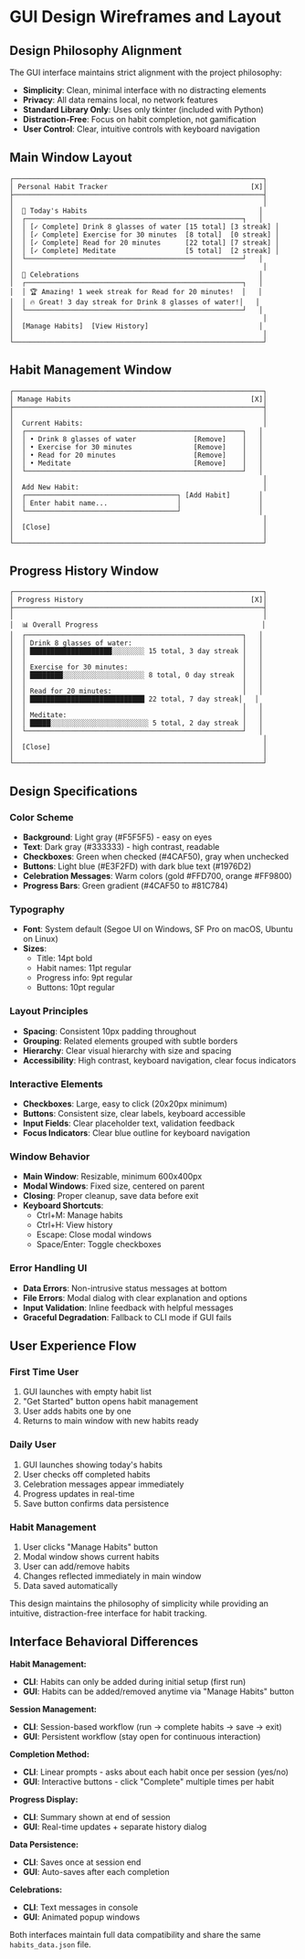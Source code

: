 # GUI Design Wireframes and Layout

## Design Philosophy Alignment

The GUI interface maintains strict alignment with the project philosophy:
- **Simplicity**: Clean, minimal interface with no distracting elements
- **Privacy**: All data remains local, no network features
- **Standard Library Only**: Uses only tkinter (included with Python)
- **Distraction-Free**: Focus on habit completion, not gamification
- **User Control**: Clear, intuitive controls with keyboard navigation

## Main Window Layout

```
┌─────────────────────────────────────────────────────────────┐
│ Personal Habit Tracker                                   [X]│
├─────────────────────────────────────────────────────────────┤
│                                                             │
│  📝 Today's Habits                                          │
│  ┌─────────────────────────────────────────────────────┐   │
│  │ [✓ Complete] Drink 8 glasses of water [15 total] [3 streak] │
│  │ [✓ Complete] Exercise for 30 minutes  [8 total]  [0 streak] │
│  │ [✓ Complete] Read for 20 minutes      [22 total] [7 streak] │
│  │ [✓ Complete] Meditate                 [5 total]  [2 streak] │
│  └─────────────────────────────────────────────────────┘   │
│                                                             │
│  🎉 Celebrations                                            │
│  ┌─────────────────────────────────────────────────────┐   │
│  │ 🏆 Amazing! 1 week streak for Read for 20 minutes!  │   │
│  │ 🔥 Great! 3 day streak for Drink 8 glasses of water!│   │
│  └─────────────────────────────────────────────────────┘   │
│                                                             │
│  [Manage Habits]  [View History]                           │
│                                                             │
└─────────────────────────────────────────────────────────────┘
```

## Habit Management Window

```
┌─────────────────────────────────────────────────────────────┐
│ Manage Habits                                            [X]│
├─────────────────────────────────────────────────────────────┤
│                                                             │
│  Current Habits:                                            │
│  ┌─────────────────────────────────────────────────────┐   │
│  │ • Drink 8 glasses of water              [Remove]    │   │
│  │ • Exercise for 30 minutes               [Remove]    │   │
│  │ • Read for 20 minutes                   [Remove]    │   │
│  │ • Meditate                              [Remove]    │   │
│  └─────────────────────────────────────────────────────┘   │
│                                                             │
│  Add New Habit:                                             │
│  ┌─────────────────────────────────────┐ [Add Habit]       │
│  │ Enter habit name...                 │                   │
│  └─────────────────────────────────────┘                   │
│                                                             │
│  [Close]                                                    │
│                                                             │
└─────────────────────────────────────────────────────────────┘
```

## Progress History Window

```
┌─────────────────────────────────────────────────────────────┐
│ Progress History                                         [X]│
├─────────────────────────────────────────────────────────────┤
│                                                             │
│  📊 Overall Progress                                        │
│  ┌─────────────────────────────────────────────────────┐   │
│  │ Drink 8 glasses of water:                           │   │
│  │ ████████████████████░░░░░░░░ 15 total, 3 day streak │   │
│  │                                                     │   │
│  │ Exercise for 30 minutes:                            │   │
│  │ ████████░░░░░░░░░░░░░░░░░░░░ 8 total, 0 day streak  │   │
│  │                                                     │   │
│  │ Read for 20 minutes:                                │   │
│  │ ████████████████████████████ 22 total, 7 day streak│   │
│  │                                                     │   │
│  │ Meditate:                                           │   │
│  │ █████░░░░░░░░░░░░░░░░░░░░░░░░ 5 total, 2 day streak │   │
│  └─────────────────────────────────────────────────────┘   │
│                                                             │
│  [Close]                                                    │
│                                                             │
└─────────────────────────────────────────────────────────────┘
```

## Design Specifications

### Color Scheme
- **Background**: Light gray (#F5F5F5) - easy on eyes
- **Text**: Dark gray (#333333) - high contrast, readable
- **Checkboxes**: Green when checked (#4CAF50), gray when unchecked
- **Buttons**: Light blue (#E3F2FD) with dark blue text (#1976D2)
- **Celebration Messages**: Warm colors (gold #FFD700, orange #FF9800)
- **Progress Bars**: Green gradient (#4CAF50 to #81C784)

### Typography
- **Font**: System default (Segoe UI on Windows, SF Pro on macOS, Ubuntu on Linux)
- **Sizes**:
  - Title: 14pt bold
  - Habit names: 11pt regular
  - Progress info: 9pt regular
  - Buttons: 10pt regular

### Layout Principles
- **Spacing**: Consistent 10px padding throughout
- **Grouping**: Related elements grouped with subtle borders
- **Hierarchy**: Clear visual hierarchy with size and spacing
- **Accessibility**: High contrast, keyboard navigation, clear focus indicators

### Interactive Elements
- **Checkboxes**: Large, easy to click (20x20px minimum)
- **Buttons**: Consistent size, clear labels, keyboard accessible
- **Input Fields**: Clear placeholder text, validation feedback
- **Focus Indicators**: Clear blue outline for keyboard navigation

### Window Behavior
- **Main Window**: Resizable, minimum 600x400px
- **Modal Windows**: Fixed size, centered on parent
- **Closing**: Proper cleanup, save data before exit
- **Keyboard Shortcuts**:
  - Ctrl+M: Manage habits
  - Ctrl+H: View history
  - Escape: Close modal windows
  - Space/Enter: Toggle checkboxes

### Error Handling UI
- **Data Errors**: Non-intrusive status messages at bottom
- **File Errors**: Modal dialog with clear explanation and options
- **Input Validation**: Inline feedback with helpful messages
- **Graceful Degradation**: Fallback to CLI mode if GUI fails

## User Experience Flow

### First Time User
1. GUI launches with empty habit list
2. "Get Started" button opens habit management
3. User adds habits one by one
4. Returns to main window with new habits ready

### Daily User
1. GUI launches showing today's habits
2. User checks off completed habits
3. Celebration messages appear immediately
4. Progress updates in real-time
5. Save button confirms data persistence

### Habit Management
1. User clicks "Manage Habits" button
2. Modal window shows current habits
3. User can add/remove habits
4. Changes reflected immediately in main window
5. Data saved automatically

This design maintains the philosophy of simplicity while providing an intuitive, distraction-free interface for habit tracking.

## Interface Behavioral Differences

**Habit Management:**
- **CLI**: Habits can only be added during initial setup (first run)
- **GUI**: Habits can be added/removed anytime via "Manage Habits" button

**Session Management:**
- **CLI**: Session-based workflow (run → complete habits → save → exit)
- **GUI**: Persistent workflow (stay open for continuous interaction)

**Completion Method:**
- **CLI**: Linear prompts - asks about each habit once per session (yes/no)
- **GUI**: Interactive buttons - click "Complete" multiple times per habit

**Progress Display:**
- **CLI**: Summary shown at end of session
- **GUI**: Real-time updates + separate history dialog

**Data Persistence:**
- **CLI**: Saves once at session end
- **GUI**: Auto-saves after each completion

**Celebrations:**
- **CLI**: Text messages in console
- **GUI**: Animated popup windows

Both interfaces maintain full data compatibility and share the same `habits_data.json` file.